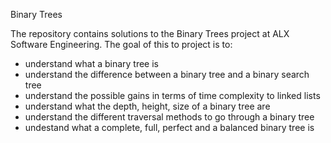 Binary Trees

The repository contains solutions to the Binary Trees project at ALX Software Engineering.
The goal of this to project is to:
- understand what a binary tree is
- understand the difference between a binary tree and a binary search tree
- understand the possible gains in terms of time complexity to linked lists
- understand what the depth, height, size of a binary tree are
- understand the different traversal methods to go through a binary tree
- undestand what a complete, full, perfect and a balanced binary tree is
